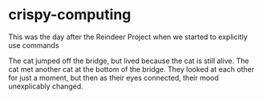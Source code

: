 # crispy-computing
This was the day after the Reindeer Project when we started to explicitly use commands

The cat jumped off the bridge, but lived because the cat is still alive. The cat met another cat at the bottom of the bridge.
They looked at each other for just a moment, but then as their eyes connected, their mood unexplicably changed.
